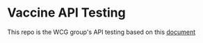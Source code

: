 # Vaccine API Testing
This repo is the WCG group's API testing based on this [document](https://wcg-apis.herokuapp.com/api-doc/)

